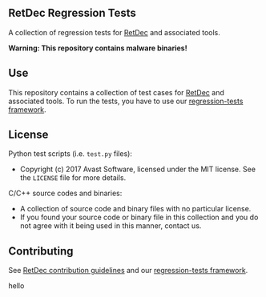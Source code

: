 ## RetDec Regression Tests

A collection of regression tests for [RetDec](https://github.com/avast/retdec) and associated tools.

**Warning: This repository contains malware binaries!**

## Use

This repository contains a collection of test cases for [RetDec](https://github.com/avast/retdec) and associated tools. To run the tests, you have to use our [regression-tests framework](https://github.com/avast/retdec-regression-tests-framework).

## License

Python test scripts (i.e. `test.py` files):
* Copyright (c) 2017 Avast Software, licensed under the MIT license. See the `LICENSE` file for more details.

C/C++ source codes and binaries:
* A collection of source code and binary files with no particular license.
* If you found your source code or binary file in this collection and you do not agree with it being used in this manner, contact us.

## Contributing

See [RetDec contribution guidelines](https://github.com/avast/retdec/wiki/Contribution-Guidelines) and our [regression-tests framework](https://github.com/avast/retdec-regression-tests-framework).

hello
